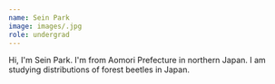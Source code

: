 ```yaml
---
name: Sein Park
image: images/.jpg
role: undergrad
---
```


Hi, I'm Sein Park. I'm from Aomori Prefecture in northern Japan.
I am studying distributions of forest beetles in Japan.
